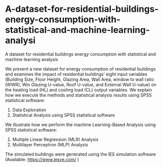 # A-dataset-for-residential-buildings-energy-consumption-with-statistical-and-machine-learning-analysi
A dataset for residential buildings energy consumption with statistical and machine learning analysis

We present a new dataset for energy consumption of residential buildings and examines the impact of residential buildings’ eight input variables (Building Size, Floor Height, Glazing Area, Wall Area, window to wall ratio (WWR), Win Glazing U-value, Roof U-value, and External Wall U-value) on the heating load (HL) and cooling load (CL) output variables. 
We explain how we execute the methods and statistical analysis results using SPSS statistical software:
1. Data Exploration
2. Statistical Analysis using SPSS statistical software

We illustrate how we perform the machine Learning-Based Analysis using SPSS statistical software:
1. Multiple Linear Regression (MLR) Analysis
2. Multilayer Perceptron (MLP) Analysis

The simulated buildings were generated using the IES<VE> simulation software (Available: https://www.iesve.com/ )

